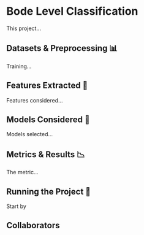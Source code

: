 # Bode Level Classification 
This project...

## Datasets & Preprocessing 📊
Training...

## Features Extracted 🗿
Features considered... 

## Models Considered 🤖
Models selected...

## Metrics & Results 📉
The metric...

## Running the Project 🚀
Start by

## Collaborators

<!-- readme: contributors -start -->

<!-- readme: contributors -end -->